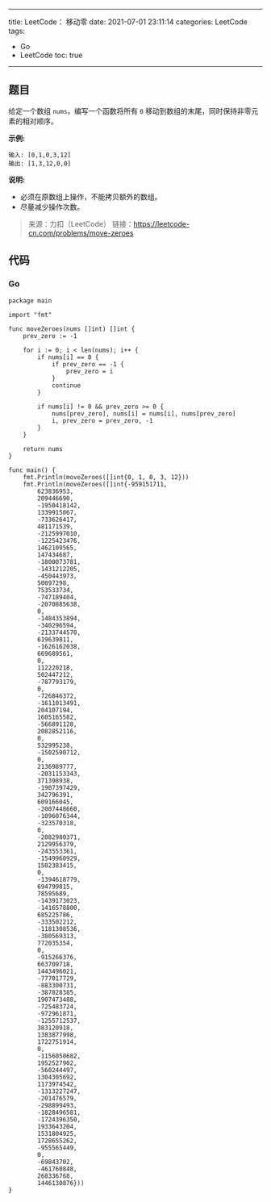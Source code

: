 ----
title: LeetCode： 移动零
date: 2021-07-01 23:11:14
categories: LeetCode
tags: 
- Go
- LeetCode
toc: true
----

## 题目

给定一个数组 `nums`，编写一个函数将所有 `0` 移动到数组的末尾，同时保持非零元素的相对顺序。

**示例:**

```
输入: [0,1,0,3,12]
输出: [1,3,12,0,0]
```

<!-- more -->

**说明:**

- 必须在原数组上操作，不能拷贝额外的数组。
- 尽量减少操作次数。

> 来源：力扣（LeetCode）
> 链接：https://leetcode-cn.com/problems/move-zeroes

## 代码

### Go

```
package main

import "fmt"

func moveZeroes(nums []int) []int {
	prev_zero := -1

	for i := 0; i < len(nums); i++ {
		if nums[i] == 0 {
			if prev_zero == -1 {
				prev_zero = i
			}
			continue
		}

		if nums[i] != 0 && prev_zero >= 0 {
			nums[prev_zero], nums[i] = nums[i], nums[prev_zero]
			i, prev_zero = prev_zero, -1
		}
	}

	return nums
}

func main() {
	fmt.Println(moveZeroes([]int{0, 1, 0, 3, 12}))
	fmt.Println(moveZeroes([]int{-959151711,
		623836953,
		209446690,
		-1950418142,
		1339915067,
		-733626417,
		481171539,
		-2125997010,
		-1225423476,
		1462109565,
		147434687,
		-1800073781,
		-1431212205,
		-450443973,
		50097298,
		753533734,
		-747189404,
		-2070885638,
		0,
		-1484353894,
		-340296594,
		-2133744570,
		619639811,
		-1626162038,
		669689561,
		0,
		112220218,
		502447212,
		-787793179,
		0,
		-726846372,
		-1611013491,
		204107194,
		1605165582,
		-566891128,
		2082852116,
		0,
		532995238,
		-1502590712,
		0,
		2136989777,
		-2031153343,
		371398938,
		-1907397429,
		342796391,
		609166045,
		-2007448660,
		-1096076344,
		-323570318,
		0,
		-2082980371,
		2129956379,
		-243553361,
		-1549960929,
		1502383415,
		0,
		-1394618779,
		694799815,
		78595689,
		-1439173023,
		-1416578800,
		685225786,
		-333502212,
		-1181308536,
		-380569313,
		772035354,
		0,
		-915266376,
		663709718,
		1443496021,
		-777017729,
		-883300731,
		-387828385,
		1907473488,
		-725483724,
		-972961871,
		-1255712537,
		383120918,
		1383877998,
		1722751914,
		0,
		-1156050682,
		1952527902,
		-560244497,
		1304305692,
		1173974542,
		-1313227247,
		-201476579,
		-298899493,
		-1828496581,
		-1724396350,
		1933643204,
		1531804925,
		1728655262,
		-955565449,
		0,
		-69843702,
		-461760848,
		268336768,
		1446130876}))
}
```